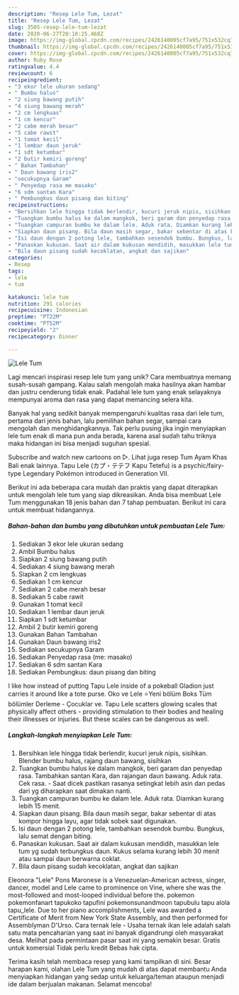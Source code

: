 ```yaml
---
description: "Resep Lele Tum, Lezat"
title: "Resep Lele Tum, Lezat"
slug: 3505-resep-lele-tum-lezat
date: 2020-06-27T20:10:25.468Z
image: https://img-global.cpcdn.com/recipes/2426140005cf7a95/751x532cq70/lele-tum-foto-resep-utama.jpg
thumbnail: https://img-global.cpcdn.com/recipes/2426140005cf7a95/751x532cq70/lele-tum-foto-resep-utama.jpg
cover: https://img-global.cpcdn.com/recipes/2426140005cf7a95/751x532cq70/lele-tum-foto-resep-utama.jpg
author: Ruby Rose
ratingvalue: 4.4
reviewcount: 6
recipeingredient:
- "3 ekor lele ukuran sedang"
- " Bumbu halus"
- "2 siung bawang putih"
- "4 siung bawang merah"
- "2 cm lengkuas"
- "1 cm kencur"
- "2 cabe merah besar"
- "5 cabe rawit"
- "1 tomat kecil"
- "1 lembar daun jeruk"
- "1 sdt ketumbar"
- "2 butir kemiri goreng"
- " Bahan Tambahan"
- " Daun bawang iris2"
- "secukupnya Garam"
- " Penyedap rasa me masako"
- "6 sdm santan Kara"
- " Pembungkus daun pisang dan biting"
recipeinstructions:
- "Bersihkan lele hingga tidak berlendir, kucuri jeruk nipis, sisihkan. Blender bumbu halus, rajang daun bawang, sisihkan"
- "Tuangkan bumbu halus ke dalam mangkok, beri garam dan penyedap rasa. Tambahkan santan Kara, dan rajangan daun bawang. Aduk rata. Cek rasa. Saat dicek pastikan rasanya setingkat lebih asin dan pedas dari yg diharapkan saat dimakan nanti."
- "Tuangkan campuran bumbu ke dalam lele. Aduk rata. Diamkan kurang lebih 15 menit."
- "Siapkan daun pisang. Bila daun masih segar, bakar sebentar di atas kompor hingga layu, agar tidak sobek saat digunakan."
- "Isi daun dengan 2 potong lele, tambahkan sesendok bumbu. Bungkus, lalu semat dengan biting."
- "Panaskan kukusan. Saat air dalam kukusan mendidih, masukkan lele tum yg sudah terbungkus daun. Kukus selama kurang lebih 30 menit atau sampai daun berwarna coklat."
- "Bila daun pisang sudah kecoklatan, angkat dan sajikan"
categories:
- Resep
tags:
- lele
- tum

katakunci: lele tum 
nutrition: 291 calories
recipecuisine: Indonesian
preptime: "PT22M"
cooktime: "PT52M"
recipeyield: "2"
recipecategory: Dinner

---
```



![Lele Tum](https://img-global.cpcdn.com/recipes/2426140005cf7a95/751x532cq70/lele-tum-foto-resep-utama.jpg)

Lagi mencari inspirasi resep lele tum yang unik? Cara membuatnya memang susah-susah gampang. Kalau salah mengolah maka hasilnya akan hambar dan justru cenderung tidak enak. Padahal lele tum yang enak selayaknya mempunyai aroma dan rasa yang dapat memancing selera kita.

Banyak hal yang sedikit banyak mempengaruhi kualitas rasa dari lele tum, pertama dari jenis bahan, lalu pemilihan bahan segar, sampai cara mengolah dan menghidangkannya. Tak perlu pusing jika ingin menyiapkan lele tum enak di mana pun anda berada, karena asal sudah tahu triknya maka hidangan ini bisa menjadi suguhan spesial.

Subscribe and watch new cartoons on ▷. Lihat juga resep Tum Ayam Khas Bali enak lainnya. Tapu Lele (カプ・テテフ Kapu Tetefu) is a psychic/fairy-type Legendary Pokémon introduced in Generation VII.


Berikut ini ada beberapa cara mudah dan praktis yang dapat diterapkan untuk mengolah lele tum yang siap dikreasikan. Anda bisa membuat Lele Tum menggunakan 18 jenis bahan dan 7 tahap pembuatan. Berikut ini cara untuk membuat hidangannya.

<!--inarticleads1-->

##### Bahan-bahan dan bumbu yang dibutuhkan untuk pembuatan Lele Tum:

1. Sediakan 3 ekor lele ukuran sedang
1. Ambil  Bumbu halus
1. Siapkan 2 siung bawang putih
1. Sediakan 4 siung bawang merah
1. Siapkan 2 cm lengkuas
1. Sediakan 1 cm kencur
1. Sediakan 2 cabe merah besar
1. Sediakan 5 cabe rawit
1. Gunakan 1 tomat kecil
1. Sediakan 1 lembar daun jeruk
1. Siapkan 1 sdt ketumbar
1. Ambil 2 butir kemiri goreng
1. Gunakan  Bahan Tambahan
1. Gunakan  Daun bawang iris2
1. Sediakan secukupnya Garam
1. Sediakan  Penyedap rasa (me: masako)
1. Sediakan 6 sdm santan Kara
1. Sediakan  Pembungkus: daun pisang dan biting


I like how instead of putting Tapu Lele inside of a pokeball Gladion just carries it around like a tote purse. Oko ve Lele ⭐Yeni bölüm Boks Tüm bölümler Derleme - Çocuklar ve. Tapu Lele scatters glowing scales that physically affect others - providing stimulation to their bodies and healing their illnesses or injuries. But these scales can be dangerous as well. 

<!--inarticleads2-->

##### Langkah-langkah menyiapkan Lele Tum:

1. Bersihkan lele hingga tidak berlendir, kucuri jeruk nipis, sisihkan. Blender bumbu halus, rajang daun bawang, sisihkan
1. Tuangkan bumbu halus ke dalam mangkok, beri garam dan penyedap rasa. Tambahkan santan Kara, dan rajangan daun bawang. Aduk rata. Cek rasa. - Saat dicek pastikan rasanya setingkat lebih asin dan pedas dari yg diharapkan saat dimakan nanti.
1. Tuangkan campuran bumbu ke dalam lele. Aduk rata. Diamkan kurang lebih 15 menit.
1. Siapkan daun pisang. Bila daun masih segar, bakar sebentar di atas kompor hingga layu, agar tidak sobek saat digunakan.
1. Isi daun dengan 2 potong lele, tambahkan sesendok bumbu. Bungkus, lalu semat dengan biting.
1. Panaskan kukusan. Saat air dalam kukusan mendidih, masukkan lele tum yg sudah terbungkus daun. Kukus selama kurang lebih 30 menit atau sampai daun berwarna coklat.
1. Bila daun pisang sudah kecoklatan, angkat dan sajikan


Eleonora &#34;Lele&#34; Pons Maronese is a Venezuelan-American actress, singer, dancer, model and Lele came to prominence on Vine, where she was the most-followed and most-looped individual before the. pokemon pokemonfanart tapukoko tapufini pokemonsunandmoon tapubulu tapu alola tapu_lele. Due to her piano accomplishments, Lele was awarded a Certificate of Merit from New York State Assembly, and then performed for Assemblyman D&#39;Urso. Cara ternak lele - Usaha ternak ikan lele adalah salah satu mata pencaharian yang saat ini banyak digandrungi oleh masyarakat desa. Melihat pada permintaan pasar saat ini yang semakin besar. Gratis untuk komersial Tidak perlu kredit Bebas hak cipta. 

Terima kasih telah membaca resep yang kami tampilkan di sini. Besar harapan kami, olahan Lele Tum yang mudah di atas dapat membantu Anda menyiapkan hidangan yang sedap untuk keluarga/teman ataupun menjadi ide dalam berjualan makanan. Selamat mencoba!
